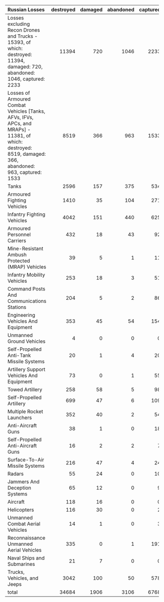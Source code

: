 | Russian Losses                                                                                                                                           |   destroyed |   damaged |   abandoned |   captured |   total |
|:---------------------------------------------------------------------------------------------------------------------------------------------------------|------------:|----------:|------------:|-----------:|--------:|
| Losses excluding Recon Drones and Trucks - 15393, of which: destroyed: 11394, damaged: 720, abandoned: 1046, captured: 2233                              |       11394 |       720 |        1046 |       2233 |   15393 |
| Losses of Armoured Combat Vehicles [Tanks, AFVs, IFVs, APCs, and MRAPs] - 11381, of which: destroyed: 8519, damaged: 366, abandoned: 963, captured: 1533 |        8519 |       366 |         963 |       1533 |   11381 |
| Tanks                                                                                                                                                    |        2596 |       157 |         375 |        534 |    3662 |
| Armoured Fighting Vehicles                                                                                                                               |        1410 |        35 |         104 |        271 |    1820 |
| Infantry Fighting Vehicles                                                                                                                               |        4042 |       151 |         440 |        625 |    5258 |
| Armoured Personnel Carriers                                                                                                                              |         432 |        18 |          43 |         92 |     585 |
| Mine-Resistant Ambush Protected  (MRAP) Vehicles                                                                                                         |          39 |         5 |           1 |         11 |      56 |
| Infantry Mobility Vehicles                                                                                                                               |         253 |        18 |           3 |         51 |     325 |
| Command Posts And Communications Stations                                                                                                                |         204 |         5 |           2 |         86 |     297 |
| Engineering Vehicles And Equipment                                                                                                                       |         353 |        45 |          54 |        154 |     606 |
| Unmanned Ground Vehicles                                                                                                                                 |           4 |         0 |           0 |          0 |       4 |
| Self-Propelled Anti-Tank Missile Systems                                                                                                                 |          20 |         1 |           4 |         20 |      45 |
| Artillery Support Vehicles And Equipment                                                                                                                 |          73 |         0 |           1 |         55 |     129 |
| Towed Artillery                                                                                                                                          |         258 |        58 |           5 |         98 |     419 |
| Self-Propelled Artillery                                                                                                                                 |         699 |        47 |           6 |        109 |     861 |
| Multiple Rocket Launchers                                                                                                                                |         352 |        40 |           2 |         54 |     448 |
| Anti-Aircraft Guns                                                                                                                                       |          38 |         1 |           0 |         18 |      57 |
| Self-Propelled Anti-Aircraft Guns                                                                                                                        |          16 |         2 |           2 |          7 |      27 |
| Surface-To-Air Missile Systems                                                                                                                           |         216 |        47 |           4 |         24 |     291 |
| Radars                                                                                                                                                   |          55 |        24 |           0 |         10 |      89 |
| Jammers And Deception Systems                                                                                                                            |          65 |        12 |           0 |          9 |      86 |
| Aircraft                                                                                                                                                 |         118 |        16 |           0 |          0 |     134 |
| Helicopters                                                                                                                                              |         116 |        30 |           0 |          2 |     148 |
| Unmanned Combat Aerial Vehicles                                                                                                                          |          14 |         1 |           0 |          3 |      18 |
| Reconnaissance Unmanned Aerial Vehicles                                                                                                                  |         335 |         0 |           1 |        191 |     527 |
| Naval Ships and Submarines                                                                                                                               |          21 |         7 |           0 |          0 |      28 |
| Trucks, Vehicles, and Jeeps                                                                                                                              |        3042 |       100 |          50 |        578 |    3770 |
| total                                                                                                                                                    |       34684 |      1906 |        3106 |       6768 |   46464 |